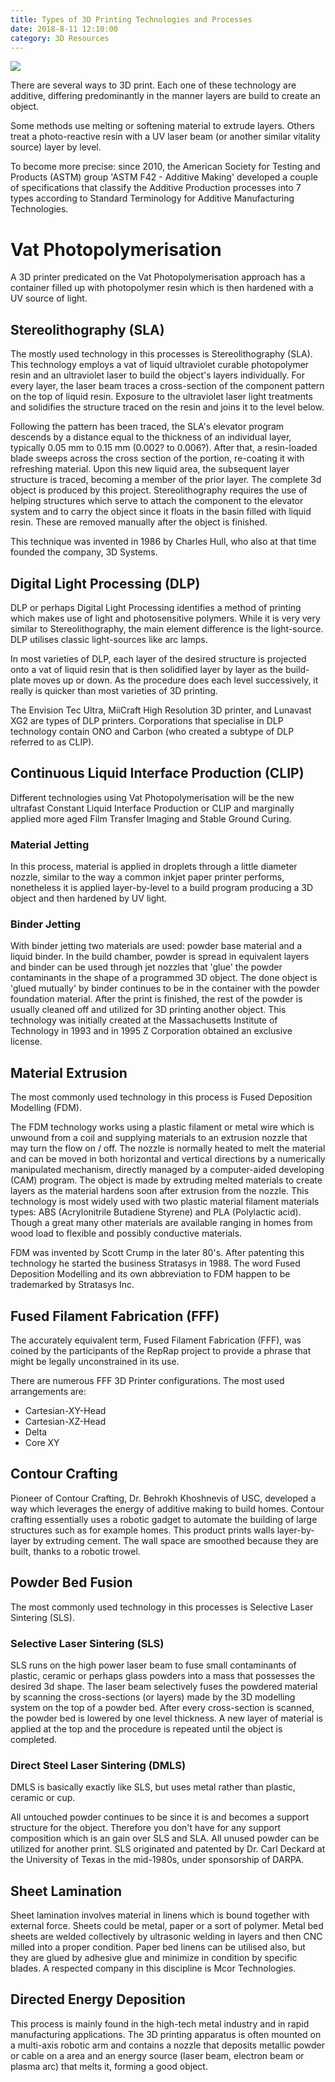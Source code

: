 ```yaml
---
title: Types of 3D Printing Technologies and Processes
date: 2018-8-11 12:10:00
category: 3D Resources
---
```


![](/img/6.jpg)

There are several ways to 3D print. Each one of these technology are additive, differing predominantly in the manner layers are build to create an object.

Some methods use melting or softening material to extrude layers. Others treat a photo-reactive resin with a UV laser beam (or another similar vitality source) layer by level.

<!-- more -->

To become more precise: since 2010, the American Society for Testing and Products (ASTM) group 'ASTM F42 - Additive Making' developed a couple of specifications that classify the Additive Production processes into 7 types  according to Standard Terminology for Additive Manufacturing Technologies.

# Vat Photopolymerisation

A 3D printer predicated on the Vat Photopolymerisation approach has a container filled up with photopolymer resin which is then hardened with a UV source of light.

## Stereolithography (SLA)

The mostly used technology in this processes is Stereolithography (SLA). This technology employs a vat of liquid ultraviolet curable photopolymer resin and an ultraviolet laser to build the object's layers individually. For every layer, the laser beam traces a cross-section of the component pattern on the top of liquid resin. Exposure to the ultraviolet laser light treatments and solidifies the structure traced on the resin and joins it to the level below.

Following the pattern has been traced, the SLA's elevator program descends by a distance equal to the thickness of an individual layer, typically 0.05 mm to 0.15 mm (0.002? to 0.006?). After that, a resin-loaded blade sweeps across the cross section of the portion, re-coating it with refreshing material. Upon this new liquid area, the subsequent layer structure is traced, becoming a member of the prior layer. The complete 3d object is produced by this project. Stereolithography requires the use of helping structures which serve to attach the component to the elevator system and to carry the object since it floats in the basin filled with liquid resin. These are removed manually after the object is finished.

This technique was invented in 1986 by Charles Hull, who also at that time founded the company, 3D Systems.

## Digital Light Processing (DLP)

DLP or perhaps Digital Light Processing identifies a method of printing which makes use of light and photosensitive polymers. While it is very very similar to Stereolithography, the main element difference is the light-source. DLP utilises classic light-sources like arc lamps.

In most varieties of DLP, each layer of the desired structure is projected onto a vat of liquid resin that is then solidified layer by layer as the build-plate moves up or down. As the procedure does each level successively, it really is quicker than most varieties of 3D printing.

The Envision Tec Ultra, MiiCraft High Resolution 3D printer, and Lunavast XG2 are types of DLP printers. Corporations that specialise in DLP technology contain ONO and Carbon (who created a subtype of DLP referred to as CLIP).

## Continuous Liquid Interface Production (CLIP)

Different technologies using Vat Photopolymerisation will be the new ultrafast Constant Liquid Interface Production or CLIP and marginally applied more aged Film Transfer Imaging and Stable Ground Curing.

### Material Jetting

In this process, material is applied in droplets through a little diameter nozzle, similar to the way a common inkjet paper printer performs, nonetheless it is applied layer-by-level to a build program producing a 3D object and then hardened by UV light.

### Binder Jetting

With binder jetting two materials are used: powder base material and a liquid binder. In the build chamber, powder is spread in equivalent layers and binder can be used through jet nozzles that 'glue' the powder contaminants in the shape of a programmed 3D object. The done object is 'glued mutually' by binder continues to be in the container with the powder foundation material. After the print is finished, the rest of the powder is usually cleaned off and utilized for 3D printing another object. This technology was initially created at the Massachusetts Institute of Technology in 1993 and in 1995 Z Corporation obtained an exclusive license.

## Material Extrusion

The most commonly used technology in this process is Fused Deposition Modelling (FDM).

The FDM technology works using a plastic filament or metal wire which is unwound from a coil and supplying materials to an extrusion nozzle that may turn the flow on / off. The nozzle is normally heated to melt the material and can be moved in both horizontal and vertical directions by a numerically manipulated mechanism, directly managed by a computer-aided developing (CAM) program. The object is made by extruding melted materials to create layers as the material hardens soon after extrusion from the nozzle. This technology is most widely used with two plastic material filament materials types: ABS (Acrylonitrile Butadiene Styrene) and PLA (Polylactic acid). Though a great many other materials are available ranging in homes from wood load to flexible and possibly conductive materials.

FDM was invented by Scott Crump in the later 80's. After patenting this technology he started the business Stratasys in 1988. The word Fused Deposition Modelling and its own abbreviation to FDM happen to be trademarked by Stratasys Inc.

## Fused Filament Fabrication (FFF)

The accurately equivalent term, Fused Filament Fabrication (FFF), was coined by the participants of the RepRap project to provide a phrase that might be legally unconstrained in its use.

There are numerous FFF 3D Printer configurations. The most used arrangements are:

- Cartesian-XY-Head
- Cartesian-XZ-Head
- Delta
- Core XY

## Contour Crafting

Pioneer of Contour Crafting, Dr. Behrokh Khoshnevis of USC, developed a way which leverages the energy of additive making to build homes. Contour crafting essentially uses a robotic gadget to automate the building of large structures such as for example homes. This product prints walls layer-by-layer by extruding cement. The wall space are smoothed because they are built, thanks to a robotic trowel.

## Powder Bed Fusion

The most commonly used technology in this processes is Selective Laser Sintering (SLS).

### Selective Laser Sintering (SLS)

SLS runs on the high power laser beam to fuse small contaminants of plastic, ceramic or perhaps glass powders into a mass that possesses the desired 3d shape. The laser beam selectively fuses the powdered material by scanning the cross-sections (or layers) made by the 3D modelling system on the top of a powder bed. After every cross-section is scanned, the powder bed is lowered by one level thickness. A new layer of material is applied at the top and the procedure is repeated until the object is completed.

### Direct Steel Laser Sintering (DMLS)

DMLS is basically exactly like SLS, but uses metal rather than plastic, ceramic or cup.

All untouched powder continues to be since it is and becomes a support structure for the object. Therefore you don't have for any support composition which is an gain over SLS and SLA. All unused powder can be utilized for another print. SLS originated and patented by Dr. Carl Deckard at the University of Texas in the mid-1980s, under sponsorship of DARPA.

## Sheet Lamination

Sheet lamination involves material in linens which is bound together with external force. Sheets could be metal, paper or a sort of polymer. Metal bed sheets are welded collectively by ultrasonic welding in layers and then CNC milled into a proper condition. Paper bed linens can be utilised also, but they are glued by adhesive glue and minimize in condition by specific blades. A respected company in this discipline is Mcor Technologies.

## Directed Energy Deposition

This process is mainly found in the high-tech metal industry and in rapid manufacturing applications. The 3D printing apparatus is often mounted on a multi-axis robotic arm and contains a nozzle that deposits metallic powder or cable on a area and an energy source (laser beam, electron beam or plasma arc) that melts it, forming a good object.